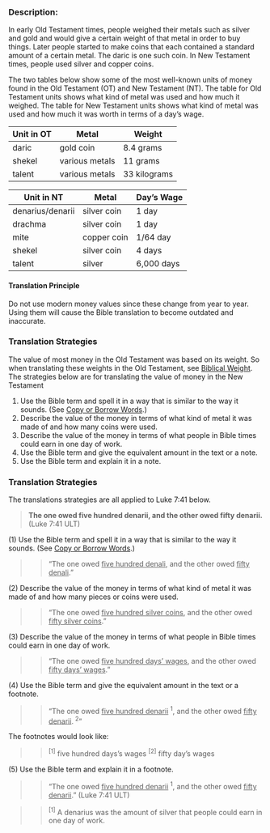 
### Description:

In early Old Testament times, people weighed their metals such as silver and gold and would give a certain weight of that metal in order to buy things. Later people started to make coins that each contained a standard amount of a certain metal. The daric is one such coin.  In New Testament times, people used silver and copper coins.

The two tables below show some of the most well-known units of money found in the Old Testament (OT) and New Testament (NT). The table for Old Testament units shows what kind of metal was used and how much it weighed. The table for New Testament units shows what kind of metal was used and how much it was worth in terms of a day’s wage.

| Unit in OT | Metal  | Weight  |
| -------- | -------- | -------- |
| daric     | gold coin  | 8.4 grams      |
| shekel | various metals |  11 grams |
| talent | various metals |  33 kilograms|


| Unit in NT |  Metal |  Day’s Wage  |
| -------- | -------- | -------- |
| denarius/denarii | silver coin |  1 day |
| drachma | silver coin |  1 day |
| mite | copper coin|  1/64 day |
| shekel | silver coin |  4 days |
| talent | silver |  6,000 days |

#### Translation Principle

Do not use modern money values since these change from year to year. Using them will cause the Bible translation to become outdated and inaccurate.

### Translation Strategies

The value of most money in the Old Testament was based on its weight. So when translating these weights in the Old Testament, see [Biblical Weight](../translate-bweight/01.md).
The strategies below are for translating the value of money in the New Testament

1. Use the Bible term and spell it in a way that is similar to the way it sounds. (See [Copy or Borrow Words](../translate-transliterate/01.md).)
1. Describe the value of the money in terms of what kind of metal it was made of and how many coins were used.
1. Describe the value of the money in terms of what people in Bible times could earn in one day of work.
1. Use the Bible term and give the equivalent amount in the text or a note.
1. Use the Bible term and explain it in a note.

### Translation Strategies

The translations strategies are all applied to Luke 7:41 below.

> **The one owed five hundred denarii, and the other owed fifty denarii.** (Luke 7:41 ULT)

(1) Use the Bible term and spell it in a way that is similar to the way it sounds. (See [Copy or Borrow Words](../translate-transliterate/01.md).)

>> “The one owed <u>five hundred denali</u>, and the other owed <u>fifty denali</u>.”

(2) Describe the value of the money in terms of what kind of metal it was made of and how many pieces or coins were used.

>> “The one owed <u>five hundred silver coins</u>, and the other owed <u>fifty silver coins</u>.”

(3) Describe the value of the money in terms of what people in Bible times could earn in one day of work.

>> “The one owed <u>five hundred days’ wages</u>, and the other owed <u>fifty days’ wages</u>.”

(4) Use the Bible term and give the equivalent amount in the text or a footnote.

>> “The one owed <u>five hundred denarii</u> <sup> 1</sup>, and the other owed <u>fifty denarii</u>.<sup> 2</sup>“
    
The footnotes would look like:

>> <sup> [1]</sup> five hundred days’s wages
>> <sup> [2]</sup> fifty day’s wages

(5) Use the Bible term and explain it in a footnote.

>> “The one owed <u>five hundred denarii</u> <sup> 1</sup>, and the other owed <u>fifty denarii</u>.” (Luke 7:41 ULT)

>> <sup> [1]</sup> A denarius was the amount of silver that people could earn in one day of work.

